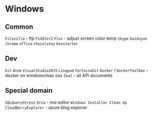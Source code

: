 
# Windows

## Common
`Filezilla` - ftp
`Fiddler2`
`Flux` - adjust screen color temp
`Skype`
`baiduyun`
`chrome`
`office`
`chocolatey`
`boxstarter`

## Dev
`Git`
`Atom`
`VisualStudio2015`
`Linqpad`
`TortoiseGit`
`Docker` / `DockerToolbox` - docker on windows/mac osx
`Zeal` - all API documents

## Special domain
`SQLQueryStress`
`Orca` - msi editor
`Windows Installer Clean Up`
`CloudBerryExplorer` - azure blog explorer

